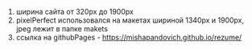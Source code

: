 1. ширина сайта от 320px до 1900px
2. pixelPerfect использовался на макетах шириной 1340px и 1900px, jpeg лежит в папке makets
3. ссылка на githubPages - https://mishapandovich.github.io/rezume/
